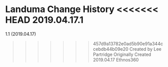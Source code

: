 Landuma Change History
<<<<<<< HEAD
2019.04.17.1
=======
1.1 (2019.04.17)
>>>>>>> 457d9a13782e0ad5b90e91a344ccebdb44b09e20
Created by Lee Partridge
Originally Created 2019.04.17
Ethnos360

